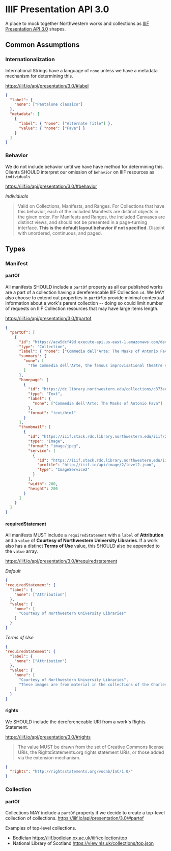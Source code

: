 # IIIF Presentation API 3.0

A place to mock together Northwestern works and collections as [IIIF Presentation API 3.0](https://iiif.io/api/presentation/3.0/) shapes.

## Common Assumptions


### Internationalization
International Strings have a language of `none` unless we have a metadata mechanism for determining this.

https://iiif.io/api/presentation/3.0/#label

```json
{
  "label": {
    "none": ["Pantalone classico"]
  },
  "metadata": [
    {
      "label": { "none": ["Alternate Title"] },
      "value": { "none": ["Fava"] }
    }
  ]
}
```

### Behavior
We do not include behavior until we have have method for determining this. Clients SHOULD interpret our omission of `behavior` on IIIF resources as `individuals`

https://iiif.io/api/presentation/3.0/#behavior

*Individuals*
> Valid on Collections, Manifests, and Ranges. For Collections that have this behavior, each of the included Manifests are distinct objects in the given order. For Manifests and Ranges, the included Canvases are distinct views, and should not be presented in a page-turning interface. **This is the default layout behavior if not specified.** Disjoint with unordered, continuous, and paged.

## Types

### Manifest

#### partOf
All manifests SHOULD include a `partOf` property as all our published works are a part of a collection having a dereferencable IIIF Collection `id`. We MAY also choose to extend out properties in `partOf`to provide minimal contextual information about a work's parent collection -- doing so could limit number of requests on IIIF Collection resources that may have large items length. 

https://iiif.io/api/presentation/3.0/#partof

```json
{
  "partOf": [
    {
      "id": "https://acw5dcf49d.execute-api.us-east-1.amazonaws.com/dev/collections/iiif-image-collection",
      "type": "Collection",
      "label": { "none": ["Commedia dell'Arte: The Masks of Antonio Fava"] },
      "summary": {
        "none": [
          "The Commedia dell'Arte, the famous improvisational theatre style born in Renaissance Italy, remains a major influence in today's theatre. Antonio Fava is an actor, comedian, author, director, musician, mask maker and Internationally renowned Maestro of Commedia dell'Arte."
        ]
      },
      "homepage": [
        {
          "id": "https://dc.library.northwestern.edu/collections/c373ecd2-2c45-45f2-9f9e-52dc244870bd",
          "type": "Text",
          "label": {
            "none": ["Commedia dell'Arte: The Masks of Antonio Fava"]
          },
          "format": "text/html"
        }
      ],
      "thumbnail": [
        {
          "id": "https://iiif.stack.rdc.library.northwestern.edu/iiif/2/180682c9-dfaf-4881-b7b6-1f2f21092d4f/full/200,/0/default.jpg",
          "type": "Image",
          "format": "image/jpeg",
          "service": [
            {
              "id": "https://iiif.stack.rdc.library.northwestern.edu/iiif/2/180682c9-dfaf-4881-b7b6-1f2f21092d4f",
              "profile": "http://iiif.io/api/image/2/level2.json",
              "type": "ImageService2"
            }
          ],
          "width": 200,
          "height": 200
        }
      ]
    }
  ]
}
```

#### requiredStatement

All manifests MUST include a `requiredStatement` with a `label` of **Attribution** and a `value` of **Courtesy of Northwestern University Libraries**. If a work also has a distinct **Terms of Use** value, this SHOULD also be appended to the `value` array.

https://iiif.io/api/presentation/3.0/#requiredstatement

_Default_
```json
{
"requiredStatement": {
  "label": {
    "none": ["Attribution"]
  },
  "value": {
    "none": [
      "Courtesy of Northwestern University Libraries"
    ]
  }
}
```

_Terms of Use_
```json
{
"requiredStatement": {
  "label": {
    "none": ["Attribution"]
  },
  "value": {
    "none": [
      "Courtesy of Northwestern University Libraries",
      "These images are from material in the collections of the Charles Deering McCormick Library of Special Collections of Northwestern University Libraries, and are provided for use by its students, faculty and staff, and by other researchers visiting this site, for research consultation and scholarly purposes only. Further distribution and/or any commercial use of the images from this site is not permitted."
    ]
  }
}
```

#### rights

We SHOULD include the dereferenceable URI from a work's Rights Statement.

https://iiif.io/api/presentation/3.0/#rights

> The value MUST be drawn from the set of Creative Commons license URIs, the RightsStatements.org rights statement URIs, or those added via the extension mechanism. 

```json
{
  "rights": "http://rightsstatements.org/vocab/InC/1.0/"
}
```

### Collection

#### partOf

Collections MAY include a `partOf` property if we decide to create a top-level collection of collections.
https://iiif.io/api/presentation/3.0/#partof

Examples of top-level collections.
- Bodleian
https://iiif.bodleian.ox.ac.uk/iiif/collection/top
- National Library of Scotland
https://view.nls.uk/collections/top.json
